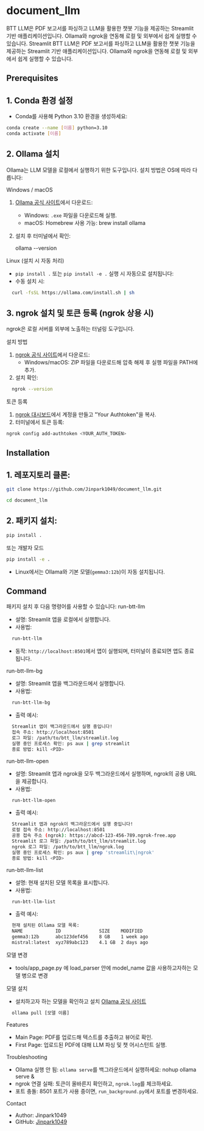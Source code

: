 # document_llm
BTT LLM은 PDF 보고서를 파싱하고 LLM을 활용한 챗봇 기능을 제공하는 Streamlit 기반 애플리케이션입니다.  Ollama와 ngrok을 연동해 로컬 및 외부에서 쉽게 실행할 수 있습니다.
Streamlit BTT LLM은 PDF 보고서를 파싱하고 LLM을 활용한 챗봇 기능을 제공하는 Streamlit 기반 애플리케이션입니다. Ollama와 ngrok을 연동해 로컬 및 외부에서 쉽게 실행할 수 있습니다.

## Prerequisites

## 1. Conda 환경 설정
- Conda를 사용해 Python 3.10 환경을 생성하세요:
```bash
conda create --name [이름] python=3.10
conda activate [이름]
```

## 2. Ollama 설치
Ollama는 LLM 모델을 로컬에서 실행하기 위한 도구입니다. 설치 방법은 OS에 따라 다릅니다:

Windows / macOS
1. [Ollama 공식 사이트](https://ollama.com/)에서 다운로드:
   - Windows: `.exe` 파일을 다운로드해 실행.
   - macOS: Homebrew 사용 가능:
     brew install ollama
2. 설치 후 터미널에서 확인:

   ollama --version

Linux (설치 시 자동 처리)
- `pip install .` 또는 `pip install -e .` 실행 시 자동으로 설치됩니다:
- 수동 설치 시:
```bash
  curl -fsSL https://ollama.com/install.sh | sh
```

## 3. ngrok 설치 및 토큰 등록 (ngrok 상용 시)
ngrok은 로컬 서버를 외부에 노출하는 터널링 도구입니다.

설치 방법
1. [ngrok 공식 사이트](https://ngrok.com/download)에서 다운로드:
   - Windows/macOS: ZIP 파일을 다운로드해 압축 해제 후 실행 파일을 PATH에 추가.
2. 설치 확인:
```bash
  ngrok --version
```

토큰 등록
1. [ngrok 대시보드](https://dashboard.ngrok.com/)에서 계정을 만들고 "Your Authtoken"을 복사.
2. 터미널에서 토큰 등록:
```bash
ngrok config add-authtoken <YOUR_AUTH_TOKEN>
```

## Installation
## 1. 레포지토리 클론:

```bash
git clone https://github.com/Jinpark1049/document_llm.git
```
```bash
cd document_llm
```

## 2. 패키지 설치:

```bash
pip install .
```
또는 개발자 모드
```bash
pip install -e .
```
- Linux에서는 Ollama와 기본 모델(`gemma3:12b`)이 자동 설치됩니다.

## Command

패키지 설치 후 다음 명령어를 사용할 수 있습니다:
run-btt-llm
- 설명: Streamlit 앱을 로컬에서 실행합니다.
- 사용법:
```bash
  run-btt-llm
```
- 동작: `http://localhost:8501`에서 앱이 실행되며, 터미널이 종료되면 앱도 종료됩니다.

run-btt-llm-bg
- 설명: Streamlit 앱을 백그라운드에서 실행합니다.
- 사용법:
```bash
  run-btt-llm-bg
```
- 출력 예시:
```bash
  Streamlit 앱이 백그라운드에서 실행 중입니다!
  접속 주소: http://localhost:8501
  로그 파일: /path/to/btt_llm/streamlit.log
  실행 중인 프로세스 확인: ps aux | grep streamlit
  종료 방법: kill <PID>
```

run-btt-llm-open
- 설명: Streamlit 앱과 ngrok을 모두 백그라운드에서 실행하며, ngrok의 공용 URL을 제공합니다.
- 사용법:
```bash
  run-btt-llm-open
```
- 출력 예시:
```bash
  Streamlit 앱과 ngrok이 백그라운드에서 실행 중입니다!
  로컬 접속 주소: http://localhost:8501
  공용 접속 주소 (ngrok): https://abcd-123-456-789.ngrok-free.app
  Streamlit 로그 파일: /path/to/btt_llm/streamlit.log
  ngrok 로그 파일: /path/to/btt_llm/ngrok.log
  실행 중인 프로세스 확인: ps aux | grep 'streamlit\|ngrok'
  종료 방법: kill <PID>
```
  
run-btt-llm-list
- 설명: 현재 설치된 모델 목록을 표시합니다.
- 사용법:
```bash
  run-btt-llm-list
```
- 출력 예시:
```bash
  현재 설치된 Ollama 모델 목록:
  NAME            ID              SIZE    MODIFIED
  gemma3:12b      abc123def456    8 GB    1 week ago
  mistral:latest  xyz789abc123    4.1 GB  2 days ago

```
모델 변경
- tools/app_page.py 에 load_parser 안에 model_name 값을 사용하고자하는 모델 병으로 변경

모델 설치
- 설치하고자 하는 모델을 확인하고 설치 [Ollama 공식 사이트](https://ollama.com/search)
```bash
  ollama pull [모델 이름]
```
Features
- Main Page: PDF를 업로드해 텍스트를 추출하고 뷰어로 확인.
- First Page: 업로드된 PDF에 대해 LLM 파싱 및 챗 어시스턴트 실행.


Troubleshooting
- Ollama 실행 안 됨: `ollama serve`를 백그라운드에서 실행하세요:
  nohup ollama serve &
- ngrok 연결 실패: 토큰이 올바른지 확인하고, `ngrok.log`를 체크하세요.
- 포트 충돌: 8501 포트가 사용 중이면, `run_background.py`에서 포트를 변경하세요.

Contact
- Author: Jinpark1049
- GitHub: [Jinpark1049](https://github.com/Jinpark1049)
